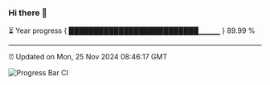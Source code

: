 ### Hi there 👋

⏳ Year progress { ██████████████████████████▁▁▁▁ } 89.99 %

---

⏰ Updated on Mon, 25 Nov 2024 08:46:17 GMT

![Progress Bar CI](https://github.com/IshwaranRudhara/GIT-ACTION/workflows/Progress%20Bar%20CI/badge.svg)
